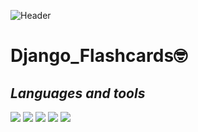 ![Header](https://thumbs.gfycat.com/AromaticMemorableAnemonecrab-max-1mb.gif)

# Django_Flashcards:nerd_face:
## *Languages and tools*

![](https://img.shields.io/static/v1?label=&message=PYTHON&color=yellow&style=for-the-badge&logo=python&)
![](https://img.shields.io/static/v1?label=&message=DJANGO&color=336600&style=for-the-badge&logo=Django&)
![](https://img.shields.io/static/v1?label=&message=PosgreSQL&color=4dc3ff&style=for-the-badge&logo=Postgresql&logoColor=3399ff)
![](https://img.shields.io/static/v1?label=&message=SQLITE&color=f2&style=for-the-badge&logo=SQLITE&logoColor=3399ff)
![](https://img.shields.io/static/v1?label=&message=Docker&color=d11aff&style=for-the-badge&logo=Docker&)
